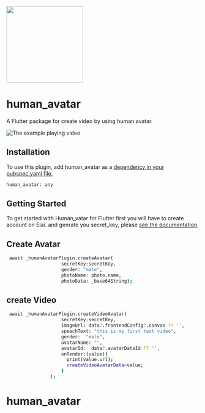 [<img src="https://raw.githubusercontent.com/firebase/flutterfire/master/resources/flutter_favorite.png" width="200" />](https://flutter.dev/docs/development/packages-and-plugins/favorites)

# human_avatar

A  Flutter package for create video by using human avatar.

![The example playing video](https://media.giphy.com/media/v1.Y2lkPTc5MGI3NjExN3g4OHdpNjZobTFlcnk1NnR5am1pZDM3eHlzOGFubHc2NjhweGJhbSZlcD12MV9pbnRlcm5hbF9naWZfYnlfaWQmY3Q9Zw/VeQgnGpsoMBSTbUMMk/giphy.gif)

## Installation

To use this plugin, add human_avatar as a [dependency in your pubspec.yaml file.](https://flutter.dev/docs/development/packages-and-plugins/using-packages)

```bash
human_avatar: any
```

## Getting Started

To get started with Human_vatar for Flutter first you will have to create account on Elai. and genrate you secret_key, please [see the documentation](https://app.elai.io/signup).

## Create Avatar

```bash
 await _humanAvatarPlugin.createAvatar(
                    secretKey:secretKey,
                    gender: "male",
                    photoName: photo.name,
                    photoData: _base64String);
```

## create Video
```bash
 await _humanAvatarPlugin.createVideoAvatar(
                    secretKey:secretKey,
                    imageUrl: data?.frontendConfig?.canvas ?? '',
                    speechText: "this is my first text video",
                    gender:  "male",
                    avatarName: "",
                    avatarId:  data?.avatarDataId ?? '',
                    onRender:(value){
                      print(value.url);
                      createVideoAvatarData=value;
                    }
                );
```



# human_avatar
